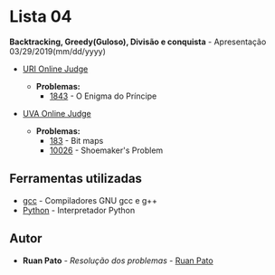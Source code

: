# Lista 04

**Backtracking, Greedy(Guloso), Divisão e conquista** - Apresentação 03/29/2019(mm/dd/yyyy)
* [URI Online Judge](https://www.urionlinejudge.com.br)
  * **Problemas:**
    * [1843](https://www.urionlinejudge.com.br/judge/pt/problems/view/1843) - O Enigma do Príncipe

* [UVA Online Judge](https://uva.onlinejudge.org/)
  * **Problemas:**
    * [183](https://uva.onlinejudge.org/index.php?option=onlinejudge&page=show_problem&problem=119) - Bit maps
    * [10026](https://uva.onlinejudge.org/index.php?option=com_onlinejudge&Itemid=8&page=show_problem&problem=967) - Shoemaker's Problem

## Ferramentas utilizadas

* [gcc](https://gcc.gnu.org/) - Compiladores GNU gcc e g++ 
* [Python](https://www.python.org/) - Interpretador Python

## Autor

* **Ruan Pato** - *Resolução dos problemas* - [Ruan Pato](https://github.com/ruanpato)